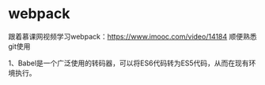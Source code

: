 # webpack
跟着慕课网视频学习webpack：https://www.imooc.com/video/14184
顺便熟悉git使用


1、Babel是一个广泛使用的转码器，可以将ES6代码转为ES5代码，从而在现有环境执行。
